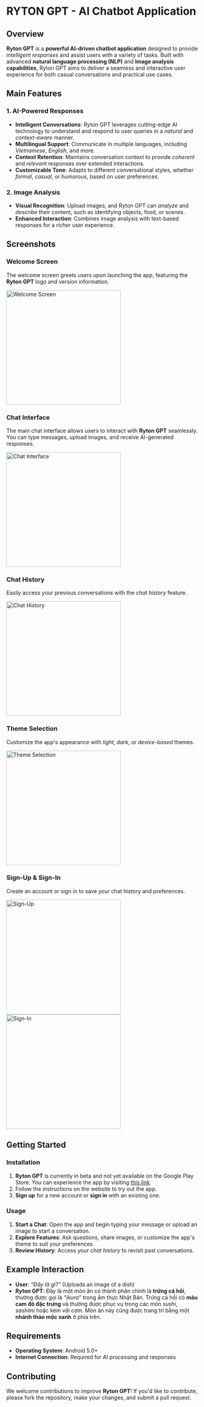 # **RYTON GPT** - AI Chatbot Application

## **Overview**

**Ryton GPT** is a **powerful AI-driven chatbot application** designed to provide *intelligent responses* and assist users with a variety of tasks. Built with advanced **natural language processing (NLP)** and **image analysis capabilities**, Ryton GPT aims to deliver a seamless and interactive user experience for both casual conversations and practical use cases.

## **Main Features**

### **1. AI-Powered Responses**
- **Intelligent Conversations**: Ryton GPT leverages cutting-edge AI technology to understand and respond to user queries in a *natural* and *context-aware* manner.
- **Multilingual Support**: Communicate in multiple languages, including *Vietnamese*, *English*, and more.
- **Context Retention**: Maintains conversation context to provide *coherent* and *relevant* responses over extended interactions.
- **Customizable Tone**: Adapts to different conversational styles, whether *formal*, *casual*, or *humorous*, based on user preferences.

### **2. Image Analysis**
- **Visual Recognition**: Upload images, and Ryton GPT can *analyze* and *describe* their content, such as identifying objects, food, or scenes.
- **Enhanced Interaction**: Combines image analysis with text-based responses for a *richer* user experience.

## **Screenshots**

### **Welcome Screen**
The welcome screen greets users upon launching the app, featuring the **Ryton GPT** logo and version information.

<img src="screenshots/welcome-screen.png" alt="Welcome Screen" width="300" />

### **Chat Interface**
The main chat interface allows users to interact with **Ryton GPT** seamlessly. You can type messages, upload images, and receive AI-generated responses.

<img src="screenshots/chat-interface.png" alt="Chat Interface" width="300" />

### **Chat History**
Easily access your previous conversations with the *chat history* feature.

<img src="screenshots/chat-history.png" alt="Chat History" width="300" />

### **Theme Selection**
Customize the app's appearance with *light*, *dark*, or *device-based* themes.

<img src="screenshots/theme-selection.png" alt="Theme Selection" width="300" />

### **Sign-Up & Sign-In**
Create an account or sign in to save your chat history and preferences.

<img src="screenshots/sign-up.png" alt="Sign-Up" width="300" />  
<img src="screenshots/sign-in.png" alt="Sign-In" width="300" />

## **Getting Started**

### **Installation**
1. **Ryton GPT** is currently in beta and not yet available on the Google Play Store. You can experience the app by visiting [this link](https://byvn.net/3Pwr).
2. Follow the instructions on the website to try out the app.
3. **Sign up** for a new account or **sign in** with an existing one.

### **Usage**
1. **Start a Chat**: Open the app and begin typing your message or upload an image to start a conversation.
2. **Explore Features**: Ask questions, share images, or customize the app's theme to suit your preferences.
3. **Review History**: Access your *chat history* to revisit past conversations.

## **Example Interaction**
- **User**: *“Đây là gì?”* (Uploads an image of a dish)  
- **Ryton GPT**: Đây là một món ăn có thành phần chính là **trứng cá hồi**, thường được gọi là *“ikura”* trong ẩm thực Nhật Bản. Trứng cá hồi có **màu cam đỏ đặc trưng** và thường được phục vụ trong các món *sushi*, *sashimi* hoặc kèm với cơm. Món ăn này cũng được trang trí bằng một **nhánh thảo mộc xanh** ở phía trên.

## **Requirements**
- **Operating System**: Android 5.0+ 
- **Internet Connection**: Required for AI processing and responses

## **Contributing**
We welcome contributions to improve **Ryton GPT**! If you'd like to contribute, please fork the repository, make your changes, and submit a pull request.